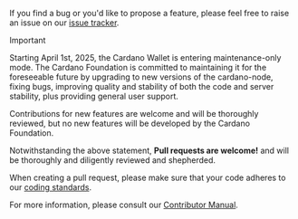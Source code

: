If you find a bug or you'd like to propose a feature, please feel free to raise an issue on our [issue tracker](https://github.com/cardano-foundation/cardano-wallet/issues).

> [!IMPORTANT]
>
> Starting April 1st, 2025, the Cardano Wallet is entering
> maintenance-only mode. The Cardano Foundation is committed to
> maintaining it for the foreseeable future by upgrading to new
> versions of the cardano-node, fixing bugs, improving quality and
> stability of both the code and server stability, plus providing
> general user support.
>
> Contributions for new features are welcome and
> will be thoroughly reviewed, but no new features will be developed
> by the Cardano Foundation.

Notwithstanding the above statement, **Pull requests are welcome!**
and will be thoroughly and diligently reviewed and shepherded.

When creating a pull request, please make sure that your code adheres
to our [coding
standards](https://github.com/input-output-hk/adrestia/blob/master/docs/code/Coding-Standards.md).

For more information, please consult our [Contributor
Manual](https://cardano-foundation.github.io/cardano-wallet/contributor).
